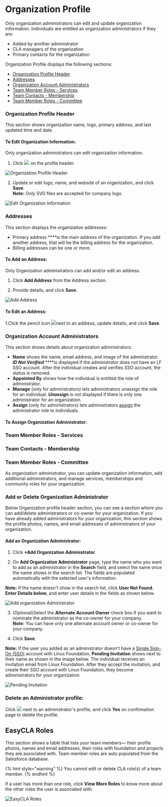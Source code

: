 # Organization Profile

Only organization administrators can edit and update organization information. Individuals are entitled as organization administrators if they are:

* Added by another administrator
* CLA managers of the organization
* Primary contacts for the organization

Organization Profile displays the following sections:

* [Organization Profile Header](organization-profile.md#organization-profile-header)
* [Addresses](organization-profile.md#addresses)
* [Organization Account Administrators](organization-profile.md#organization-account-administrators)
* [Team Member Roles - Services](organization-profile.md#team-member-roles-services-1)
* [Team Contacts - Membership](organization-profile.md#team-contacts-membership)
* [Team Member Roles - Committee](organization-profile.md#team-member-roles-services-1)

### Organization Profile Header

This section shows organization name, logo, primary address, and last updated time and date.

#### To Edit Organization Information:

Only organization administrators can edit organization information.

1. Click ![](https://firebasestorage.googleapis.com/v0/b/gitbook-28427.appspot.com/o/assets%2F-M2DCN9UgoRgMEkgnLyP%2F-MA6GWiKNR8NbAdZLdDp%2F-MA6JwfLBLbIeqxWexWs%2Fedit%20CTA%20button.png?alt=media&token=9bd600af-26bb-448f-9123-a08056015c16) on the profile header.

![Organization Profile Header](https://gblobscdn.gitbook.com/assets%2F-M2DCN9UgoRgMEkgnLyP%2F-MCG0ZgOotHmnpEOjEnM%2F-MCHSrkX0s_qAbub5_Bz%2Forg%20profile%20header.png?alt=media&token=e5085c7b-88c0-4992-93fb-13f1dae29fe8)

2. Update or edit logo, name, and website of an organization, and click **Save**.  
     **Note:** Only SVG files are accepted for company logo.

![Edit Organization Information](../../.gitbook/assets/edit-organization-information.png)

### Addresses

This section displays the organization addresses:

* Primary address ****is the main address of the organization. If you add another address, that will be the billing address for the organization.
* Billing addresses can be one or more.

#### To Add an Address:

Only Organization administrators can add and/or edit an address.

1.  Click **Add Address** from the Address section.

2. Provide details, and click **Save**.

![Add Address](../../.gitbook/assets/add-address.png)

#### To Edit an Address:

1.Click the pencil icon ![](../../.gitbook/assets/edit-cta.png)next to an address, update details, and click **Save**.

### Organization Account Administrators

This section shows details about organization administrators:

* **Name** shows the name, email address, and image of the administrator. _**ID Not Verified**_  ****is displayed if the administrator does not have an LF SSO account. After the individual creates and verifies SSO account, the status is removed.
* **Appointed By** shows how the individual is entitled the role of administrator.
* **Manage** \(only for administrators\) lets administrators unassign the role for an individual. _**Unassign**_ is not displayed if there is only one administrator for an organization.
* **Assign** \(only for administrators\) lets administrators [assign](organization-profile.md#to-assign-organization-administrator) the administrator role to individuals.

#### To Assign Organization Administrator:



### Team Member Roles - Services

### Team Contacts - Membership

### Team Member Roles - Committee

As organization administrator, you can update organization information, add additional administrators, and manage services, memberships and community roles for your organization.

### Add or Delete Organization Administrator <a id="add-delete-organization-administrator-alternate-account-owner"></a>

Below Organization profile header section, you can see a section where you can add/delete administrators or co-owner for your organization. If you have already added administrators for your organization, this section shows the profile photos, names, and email addresses of administrators of your organization.

#### Add an Organization Administrator: <a id="to-add-an-organization-admin-alternate-account-owner"></a>

1. Click **+Add Organization Administrator**.

2. On **Add Organization Administrator** page, type the name who you want to add as an administrator in the **Search** field, and select the name once the name shows in the search list. The fields are populated automatically with the selected user's information.

**Note:** If the name doesn't show in the search list, click **User Not Found. Enter Details below**, and enter user details in the fields as shown below.

![Add organization Administrator](../../.gitbook/assets/add-organization-administrator.png)

3. \(Optional\)Select the **Alternate Account Owner** check box if you want to nominate the administrator as the co-owner for your company.  
**Note:** You can have only one alternate account owner or co-owner for your company.

4. Click **Save**.

**Note:** If the user you added as an administrator doesn't have a [Single Sign-On \(SSO\)](../../sso/) account with Linux Foundation, **Pending Invitation** shows next to their name as shown in the image below. The individual receives an invitation email from Linux Foundation. After they accept the invitation, and create their SSO account with Linux Foundation, they become administrators for your organization.

![Pending Invitation](../../.gitbook/assets/pending-invitation.png)

### Delete an Administrator profile: 

Click ![](https://firebasestorage.googleapis.com/v0/b/gitbook-28427.appspot.com/o/assets%2F-M2DCN9UgoRgMEkgnLyP%2F-M9WNn7lqBje4DX2Irn-%2F-M9Y5z1DnSglCZbaXzg0%2Fdelete%20icon.png?alt=media&token=2333c400-d6bf-4c6e-93e9-52d4c00113d9) next to an administrator's profile, and click **Yes** on confirmation page to delete the profile.

## EasyCLA Roles <a id="team-member-roles-services"></a>

This section shows a table that lists your team members— their profile photos, names and email addresses, their roles with foundation and projects they are associated with. Team member roles are auto populated from the Salesforce database.

{% hint style="warning" %}
You cannot edit or delete CLA role\(s\) of a team member.
{% endhint %}

If a user has more than one role, click **View More Roles** to know more about the other roles the user is associated with.

![EasyCLA Roles](../../.gitbook/assets/easycla-roles.png)

